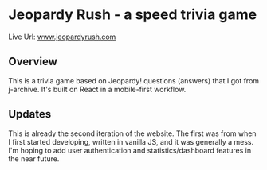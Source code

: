 # Jeopardy Rush - a speed trivia game

Live Url: www.jeopardyrush.com

## Overview

This is a trivia game based on Jeopardy! questions (answers) that I got from j-archive. It's built on React in a mobile-first workflow.

## Updates

This is already the second iteration of the website. The first was from when I first started developing, written in vanilla JS, and it was generally a mess. I'm hoping to add user authentication and statistics/dashboard features in the near future.
